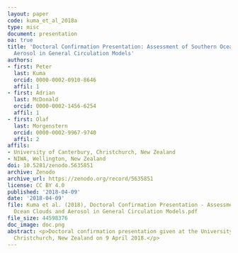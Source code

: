 ```yaml
---
layout: paper
code: kuma_et_al_2018a
type: misc
document: presentation
oa: true
title: 'Doctoral Confirmation Presentation: Assessment of Southern Ocean Clouds and
  Aerosol in General Circulation Models'
authors:
- first: Peter
  last: Kuma
  orcid: 0000-0002-0910-8646
  affil: 1
- first: Adrian
  last: McDonald
  orcid: 0000-0002-1456-6254
  affil: 1
- first: Olaf
  last: Morgenstern
  orcid: 0000-0002-9967-9740
  affil: 2
affils:
- University of Canterbury, Christchurch, New Zealand
- NIWA, Wellington, New Zealand
doi: 10.5281/zenodo.5635851
archive: Zenodo
archive_url: https://zenodo.org/record/5635851
license: CC BY 4.0
published: '2018-04-09'
date: '2018-04-09'
file: Kuma et al. (2018), Doctoral Confirmation Presentation - Assessment of Southern
  Ocean Clouds and Aerosol in General Circulation Models.pdf
file_size: 44598376
doc_image: doc.png
abstract: <p>Doctoral confirmation presentation given at the University of Canterbury,
  Christchurch, New Zealand on 9 April 2018.</p>
---
```

